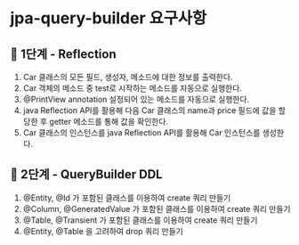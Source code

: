 # jpa-query-builder 요구사항

## 🚀 1단계 - Reflection

1. Car 클래스의 모든 필드, 생성자, 메소드에 대한 정보를 출력한다.
2. Car 객체의 메소드 중 test로 시작하는 메소드를 자동으로 실행한다.
3. @PrintView annotation 설정되어 있는 메소드를 자동으로 실행한다.
4. java Reflection API를 활용해 다음 Car 클래스의 name과 price 필드에 값을 할당한 후 getter 메소드를 통해 값을 확인한다.
5. Car 클래스의 인스턴스를 java Reflection API를 활용해 Car 인스턴스를 생성한다.

## 🚀 2단계 - QueryBuilder DDL

1. @Entity, @Id 가 포함된 클래스를 이용하여 create 쿼리 만들기
2. @Column, @GeneratedValue 가 포함된 클래스를 이용하여 create 쿼리 만들기
3. @Table, @Transient 가 포함된 클래스를 이용하여 create 쿼리 만들기
4. @Entity, @Table 을 고려하여 drop 쿼리 만들기
